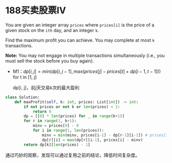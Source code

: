 # 188买卖股票Ⅳ

You are given an integer array `prices` where `prices[i]` is the price of a given stock on the `ith` day, and an integer `k`.

Find the maximum profit you can achieve. You may complete at most `k` transactions.

**Note:** You may not engage in multiple transactions simultaneously (i.e., you must sell the stock before you buy again).



* M1：$dp[i, j] = min(dp[i, j-1] ,  max(prices[j] - prices[t] + dp[i-1, t-1]))$  for t in [1, j]

  dp[i, j]，前j天交易k次的最大盈利

```python
class Solution:
    def maxProfit(self, k: int, prices: List[int]) -> int:
        if not prices or not k or len(prices) < 2:
            return 0
        dp = [[0] * len(prices) for _ in range(k+1)]
        for r in range(1, k+1):
            minv = prices[0] - 0
            for i in range(1, len(prices)):
                minv = min(minv, prices[i-1] - dp[r-1][i-1]) # prices[i] - dp[r-1][i-1]
                dp[r][i] = max(dp[r][i-1], prices[i] - minv)
        return dp[k][len(prices) - 1]
```

通过巧妙的观察，发现可以通过复用之前的结论，降低时间复杂度。
